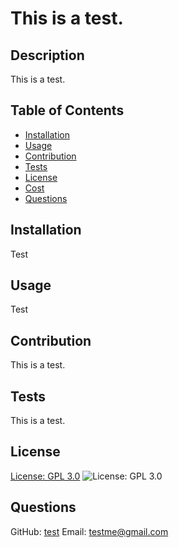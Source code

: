 # This is a test.

## Description
This is a test.

## Table of Contents
- [Installation](#installation)
- [Usage](#usage)
- [Contribution](#contribution)
- [Tests](#tests)
- [License](#license)
- [Cost](#cost)
- [Questions](#questions)

## Installation
Test

## Usage
Test

## Contribution
This is a test.

## Tests
This is a test.

## License
[License: GPL 3.0](https://opensource.org/licenses/GPL-3.0) ![License: GPL 3.0](https://img.shields.io/badge/License-GPLv3-blue.svg)

## Questions
GitHub: [test](https://github.com/test)
Email: testme@gmail.com
